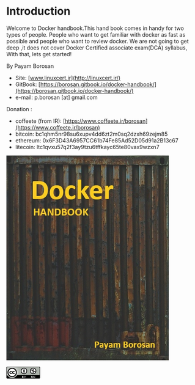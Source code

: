 # Introduction

Welcome to Docker handbook.This hand book comes in  handy for two types of people. People  who want to get familiar with docker as fast as possible and people who want to review docker. We are not going to get deep ,it does not cover  Docker Certified associate exam(DCA) syllabus, With that, lets get started!

By Payam Borosan

* Site: [www.linuxcert.ir](http://linuxcert.ir/)
* GitBook: [https://borosan.gitbook.io/docker-handbook/](https://borosan.gitbook.io/docker-handbook/)
* e-mail: p.borosan \[at] gmail.com

Donation :

* coffeete (from IR): [https://www.coffeete.ir/borosan](https://www.coffeete.ir/borosan)
* bitcoin: bc1qhm5nr98su6xupv4dd6zt2m0sq2dzxh69zejm85
* ethereum: 0x6F3D43A6957CC61b74Fe85Ad52D05d91a2B13c67
* litecoin: ltc1qvxu57q2f3ay9tzu6tffkayc65te80vax9wzxn7

![](.gitbook/assets/docker-handbook-v3.jpg)

![](.gitbook/assets/cc-by-nc-icon-88x31.png)
